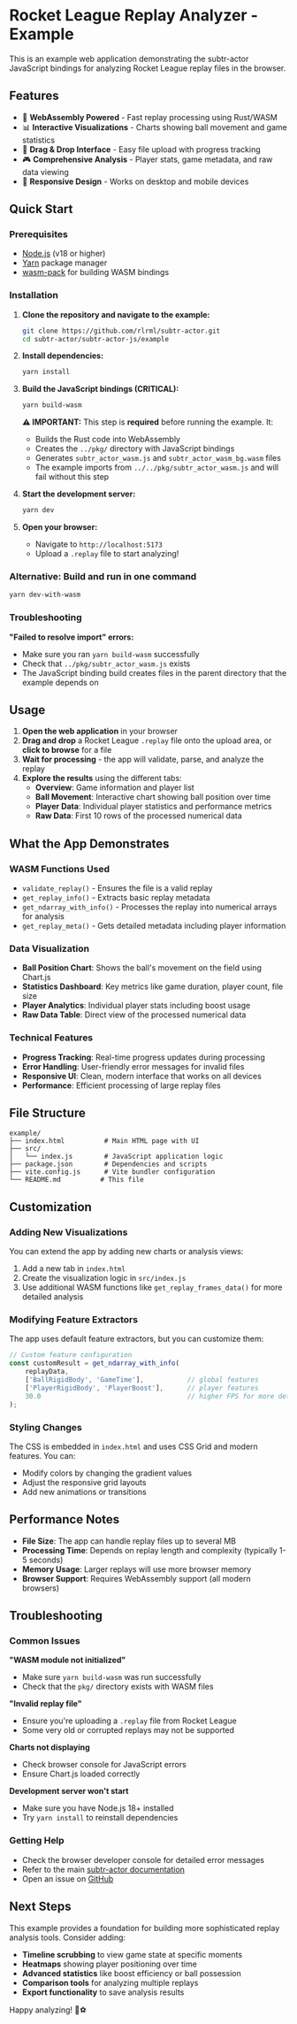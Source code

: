 # Rocket League Replay Analyzer - Example

This is an example web application demonstrating the subtr-actor JavaScript bindings for analyzing Rocket League replay files in the browser.

## Features

- 🚀 **WebAssembly Powered** - Fast replay processing using Rust/WASM
- 📊 **Interactive Visualizations** - Charts showing ball movement and game statistics
- 📁 **Drag & Drop Interface** - Easy file upload with progress tracking
- 🎮 **Comprehensive Analysis** - Player stats, game metadata, and raw data viewing
- 📱 **Responsive Design** - Works on desktop and mobile devices

## Quick Start

### Prerequisites

- [Node.js](https://nodejs.org/) (v18 or higher)
- [Yarn](https://yarnpkg.com/) package manager
- [wasm-pack](https://rustwasm.github.io/wasm-pack/) for building WASM bindings

### Installation

1. **Clone the repository and navigate to the example:**
   ```bash
   git clone https://github.com/rlrml/subtr-actor.git
   cd subtr-actor/subtr-actor-js/example
   ```

2. **Install dependencies:**
   ```bash
   yarn install
   ```

3. **Build the JavaScript bindings (CRITICAL):**
   ```bash
   yarn build-wasm
   ```

   **⚠️ IMPORTANT:** This step is **required** before running the example. It:
   - Builds the Rust code into WebAssembly
   - Creates the `../pkg/` directory with JavaScript bindings
   - Generates `subtr_actor_wasm.js` and `subtr_actor_wasm_bg.wasm` files
   - The example imports from `../../pkg/subtr_actor_wasm.js` and will fail without this step

4. **Start the development server:**
   ```bash
   yarn dev
   ```

5. **Open your browser:**
   - Navigate to `http://localhost:5173`
   - Upload a `.replay` file to start analyzing!

### Alternative: Build and run in one command

```bash
yarn dev-with-wasm
```

### Troubleshooting

**"Failed to resolve import" errors:**
- Make sure you ran `yarn build-wasm` successfully
- Check that `../pkg/subtr_actor_wasm.js` exists
- The JavaScript binding build creates files in the parent directory that the example depends on

## Usage

1. **Open the web application** in your browser
2. **Drag and drop** a Rocket League `.replay` file onto the upload area, or **click to browse** for a file
3. **Wait for processing** - the app will validate, parse, and analyze the replay
4. **Explore the results** using the different tabs:
   - **Overview**: Game information and player list
   - **Ball Movement**: Interactive chart showing ball position over time
   - **Player Data**: Individual player statistics and performance metrics
   - **Raw Data**: First 10 rows of the processed numerical data

## What the App Demonstrates

### WASM Functions Used

- `validate_replay()` - Ensures the file is a valid replay
- `get_replay_info()` - Extracts basic replay metadata
- `get_ndarray_with_info()` - Processes the replay into numerical arrays for analysis
- `get_replay_meta()` - Gets detailed metadata including player information

### Data Visualization

- **Ball Position Chart**: Shows the ball's movement on the field using Chart.js
- **Statistics Dashboard**: Key metrics like game duration, player count, file size
- **Player Analytics**: Individual player stats including boost usage
- **Raw Data Table**: Direct view of the processed numerical data

### Technical Features

- **Progress Tracking**: Real-time progress updates during processing
- **Error Handling**: User-friendly error messages for invalid files
- **Responsive UI**: Clean, modern interface that works on all devices
- **Performance**: Efficient processing of large replay files

## File Structure

```
example/
├── index.html          # Main HTML page with UI
├── src/
│   └── index.js        # JavaScript application logic
├── package.json        # Dependencies and scripts
├── vite.config.js      # Vite bundler configuration
└── README.md          # This file
```

## Customization

### Adding New Visualizations

You can extend the app by adding new charts or analysis views:

1. Add a new tab in `index.html`
2. Create the visualization logic in `src/index.js`
3. Use additional WASM functions like `get_replay_frames_data()` for more detailed analysis

### Modifying Feature Extractors

The app uses default feature extractors, but you can customize them:

```javascript
// Custom feature configuration
const customResult = get_ndarray_with_info(
    replayData,
    ['BallRigidBody', 'GameTime'],           // global features
    ['PlayerRigidBody', 'PlayerBoost'],      // player features
    30.0                                     // higher FPS for more detail
);
```

### Styling Changes

The CSS is embedded in `index.html` and uses CSS Grid and modern features. You can:
- Modify colors by changing the gradient values
- Adjust the responsive grid layouts
- Add new animations or transitions

## Performance Notes

- **File Size**: The app can handle replay files up to several MB
- **Processing Time**: Depends on replay length and complexity (typically 1-5 seconds)
- **Memory Usage**: Larger replays will use more browser memory
- **Browser Support**: Requires WebAssembly support (all modern browsers)

## Troubleshooting

### Common Issues

**"WASM module not initialized"**
- Make sure `yarn build-wasm` was run successfully
- Check that the `pkg/` directory exists with WASM files

**"Invalid replay file"**
- Ensure you're uploading a `.replay` file from Rocket League
- Some very old or corrupted replays may not be supported

**Charts not displaying**
- Check browser console for JavaScript errors
- Ensure Chart.js loaded correctly

**Development server won't start**
- Make sure you have Node.js 18+ installed
- Try `yarn install` to reinstall dependencies

### Getting Help

- Check the browser developer console for detailed error messages
- Refer to the main [subtr-actor documentation](https://docs.rs/subtr-actor/)
- Open an issue on [GitHub](https://github.com/rlrml/subtr-actor/issues)

## Next Steps

This example provides a foundation for building more sophisticated replay analysis tools. Consider adding:

- **Timeline scrubbing** to view game state at specific moments
- **Heatmaps** showing player positioning over time
- **Advanced statistics** like boost efficiency or ball possession
- **Comparison tools** for analyzing multiple replays
- **Export functionality** to save analysis results

Happy analyzing! 🚗⚽
